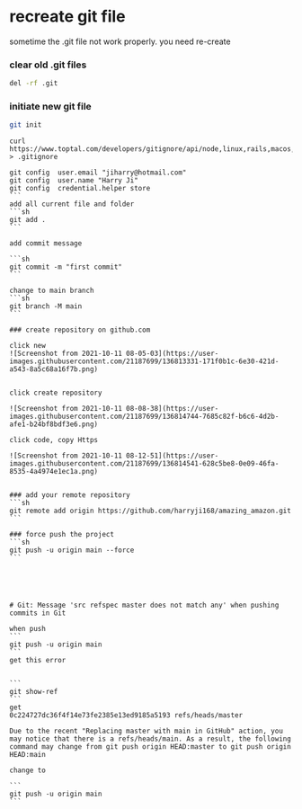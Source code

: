 # recreate git file 

sometime the .git file not work properly. you need re-create

### clear old .git files
```sh
del -rf .git
```


### initiate new git file

```sh
git init
```
```
curl https://www.toptal.com/developers/gitignore/api/node,linux,rails,macos,windows > .gitignore
```
``````
git config  user.email "jiharry@hotmail.com"
git config  user.name "Harry Ji"
git config  credential.helper store
```
add all current file and folder
```sh
git add .
```

add commit message

```sh
git commit -m "first commit"
```

change to main branch
```sh
git branch -M main
```

### create repository on github.com

click new
![Screenshot from 2021-10-11 08-05-03](https://user-images.githubusercontent.com/21187699/136813331-171f0b1c-6e30-421d-a543-8a5c68a16f7b.png)


click create repository

![Screenshot from 2021-10-11 08-08-38](https://user-images.githubusercontent.com/21187699/136814744-7685c82f-b6c6-4d2b-afe1-b24bf8bdf3e6.png)

click code, copy Https 

![Screenshot from 2021-10-11 08-12-51](https://user-images.githubusercontent.com/21187699/136814541-628c5be8-0e09-46fa-8535-4a4974e1ec1a.png)


### add your remote repository 
```sh
git remote add origin https://github.com/harryji168/amazing_amazon.git
```

### force push the project
```sh
git push -u origin main --force
```





# Git: Message 'src refspec master does not match any' when pushing commits in Git

when push 
```
git push -u origin main
```
get this error


```
git show-ref
```
get 
0c224727dc36f4f14e73fe2385e13ed9185a5193 refs/heads/master

Due to the recent "Replacing master with main in GitHub" action, you may notice that there is a refs/heads/main. As a result, the following command may change from git push origin HEAD:master to git push origin HEAD:main

change to

```
git push -u origin main
```